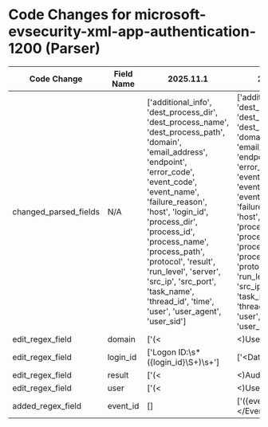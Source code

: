 # Code Changes for microsoft-evsecurity-xml-app-authentication-1200 (Parser)

| Code Change | Field Name | 2025.11.1 | 2025.12.1 |
|-------------|------------|-----------|------------|
| changed_parsed_fields | N/A | ['additional_info', 'dest_process_dir', 'dest_process_name', 'dest_process_path', 'domain', 'email_address', 'endpoint', 'error_code', 'event_code', 'event_name', 'failure_reason', 'host', 'login_id', 'process_dir', 'process_id', 'process_name', 'process_path', 'protocol', 'result', 'run_level', 'server', 'src_ip', 'src_port', 'task_name', 'thread_id', 'time', 'user', 'user_agent', 'user_sid'] | ['additional_info', 'dest_process_dir', 'dest_process_name', 'dest_process_path', 'domain', 'email_address', 'endpoint', 'error_code', 'event_code', 'event_id', 'event_name', 'failure_reason', 'host', 'login_id', 'process_dir', 'process_id', 'process_name', 'process_path', 'protocol', 'result', 'run_level', 'server', 'src_ip', 'src_port', 'task_name', 'thread_id', 'time', 'user', 'user_agent', 'user_sid'] |
| edit_regex_field | domain | ['(<|&lt;)UserId(&gt;|>)(N\/A|({email_address}[^@&]+@[^&]+)|(({domain}[^\\&]+)\\+)?({user}[\w\.\-\!\#\^\~]{1,40}\$?))(<|&lt;)\/UserId(&gt;|>)', 'Account Domain:\s*(NT AUTHORITY|-|({domain}\S+))\s+Logon ID:'] | ['(<|&lt;)UserId(&gt;|>)(N\/A|({email_address}[^@&]+@[^&]+)|(({domain}[^\\&]+)\\+)?({user}[\w\.\-\!\#\^\~]{1,40}\$?))(<|&lt;)\/UserId(&gt;|>)', '<Data Name(\\)?=(\'|")SubjectDomainName(\'|")>(-|({domain}[^<]+?))<', 'Account Domain:\s*(NT AUTHORITY|-|({domain}\S+))\s+Logon ID:'] |
| edit_regex_field | login_id | ['Logon ID:\s*({login_id}\S+)\s+'] | ['<Data Name(\\)?=(\'|")SubjectLogonId(\'|")>(-|({login_id}[^<]+?))<', 'Logon ID:\s*({login_id}\S+)\s+'] |
| edit_regex_field | result | ['(<|&lt;)AuditResult(&gt;|>)({result}.+?)(&lt;|<)\/AuditResult(&gt;|>)', '<Keyword>({result}[^<]+)<'] | ['(<|&lt;)AuditResult(&gt;|>)({result}.+?)(&lt;|<)\/AuditResult(&gt;|>)', '<Keyword>({result}[^<]+)<', '<Keywords>({result}[^<]+)<'] |
| edit_regex_field | user | ['(<|&lt;)UserId(&gt;|>)(N\/A|({email_address}[^@&]+@[^&]+)|(({domain}[^\\&]+)\\+)?({user}[\w\.\-\!\#\^\~]{1,40}\$?))(<|&lt;)\/UserId(&gt;|>)', 'Account Name:\s*(LOCAL SERVICE|-|({user}[\w\.\-\!\#\^\~]{1,40}\$?))\s+Account Domain:'] | ['(<|&lt;)UserId(&gt;|>)(N\/A|({email_address}[^@&]+@[^&]+)|(({domain}[^\\&]+)\\+)?({user}[\w\.\-\!\#\^\~]{1,40}\$?))(<|&lt;)\/UserId(&gt;|>)', '<Data Name(\\)?=(\'|")SubjectUserName(\'|")>(-|({user}[\w\.\-\!\#\^\~]{1,40}\$?))<', 'Account Name:\s*(LOCAL SERVICE|-|({user}[\w\.\-\!\#\^\~]{1,40}\$?))\s+Account Domain:'] |
| added_regex_field | event_id | [] | ['<EventRecordID>({event_id}[^<]+)<\/EventRecordID>'] |